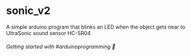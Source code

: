 # sonic_v2

A simple arduino program that blinks an LED when the object gets near to UltraSonic sound sensor HC-SR04

###### Getting started with #arduinoprogramming 🚀
